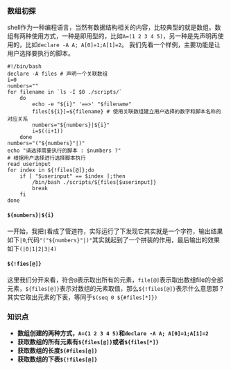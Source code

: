 ### 数组初探
shell作为一种编程语言，当然有数据结构相关的内容，比较典型的就是数组。数组有两种使用方式，一种是即用型的，比如`A=(1 2 3 4 5)`，另一种是先声明再使用的，比如`declare -A A; A[0]=1;A[1]=2`。
我们先看一个样例，主要功能是让用户选择要执行的脚本。
``` shell
#!/bin/bash
declare -A files # 声明一个关联数组
i=0
numbers=""
for filename in `ls -I $0 ./scripts/`
	do
		echo -e "${i}" '==>' "$filename"
		files[${i}]=${filename} # 使用关联数组建立用户选择的数字和脚本名称的对应关系
		numbers="${numbers}|${i}"
		i=$((i+1))
	done
numbers="("${numbers}"|)"
echo "请选择需要执行的脚本 : $numbers ?"
# 根据用户选择进行选择脚本执行
read userinput
for index in ${!files[@]};do
	if [ "$userinput" == $index ];then
		/bin/bash ./scripts/${files[$userinput]}		
		break
	fi
done
```
#### `${numbers}|${i}`
一开始，我把`|`看成了管道符，实际运行了下发现它其实就是一个字符，输出结果如下`|0`,代码`"("${numbers}"|)"`其实就起到了一个拼装的作用，最后输出的效果如下`(|0|1|2|3|4)`

#### `${!fies[@]}`
这里我们分开来看，符合`@`表示取出所有的元素，`file[@]`表示取出数组file的全部元素，`${files[@]}`表示对数组的元素取值，那么`${!files[@]}`表示什么意思那？其实它取出元素的下表，等同于`$(seq 0 ${#files[*]})`
### 知识点
* **数组创建的两种方式，`A=(1 2 3 4 5)`和`declare -A A; A[0]=1;A[1]=2`**
* **获取数组的所有元素有`${files[@]}`或者`${files[*]}`**
* **获取数组的长度`${#files[@]}`**
* **获取数组的下表`${!files[@]}`**

